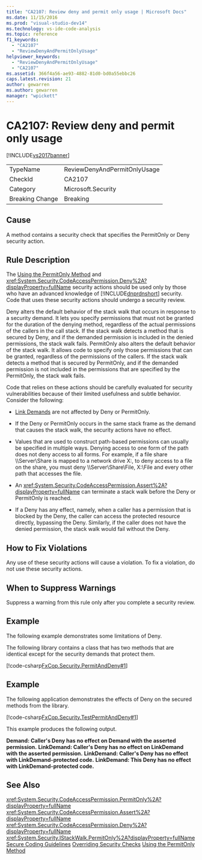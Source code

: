 ```yaml
---
title: "CA2107: Review deny and permit only usage | Microsoft Docs"
ms.date: 11/15/2016
ms.prod: "visual-studio-dev14"
ms.technology: vs-ide-code-analysis
ms.topic: reference
f1_keywords:
  - "CA2107"
  - "ReviewDenyAndPermitOnlyUsage"
helpviewer_keywords:
  - "ReviewDenyAndPermitOnlyUsage"
  - "CA2107"
ms.assetid: 366f4a56-ae93-4882-81d0-bd0a55ebbc26
caps.latest.revision: 21
author: gewarren
ms.author: gewarren
manager: "wpickett"
---
```

# CA2107: Review deny and permit only usage
[!INCLUDE[vs2017banner](../includes/vs2017banner.md)]

|||
|-|-|
|TypeName|ReviewDenyAndPermitOnlyUsage|
|CheckId|CA2107|
|Category|Microsoft.Security|
|Breaking Change|Breaking|

## Cause
 A method contains a security check that specifies the PermitOnly or Deny security action.

## Rule Description
 The [Using the PermitOnly Method](http://msdn.microsoft.com/8c7bdb7f-882f-45b7-908c-6cbaa1767649) and <xref:System.Security.CodeAccessPermission.Deny%2A?displayProperty=fullName> security actions should be used only by those who have an advanced knowledge of [!INCLUDE[dnprdnshort](../includes/dnprdnshort-md.md)] security. Code that uses these security actions should undergo a security review.

 Deny alters the default behavior of the stack walk that occurs in response to a security demand. It lets you specify permissions that must not be granted for the duration of the denying method, regardless of the actual permissions of the callers in the call stack. If the stack walk detects a method that is secured by Deny, and if the demanded permission is included in the denied permissions, the stack walk fails. PermitOnly also alters the default behavior of the stack walk. It allows code to specify only those permissions that can be granted, regardless of the permissions of the callers. If the stack walk detects a method that is secured by PermitOnly, and if the demanded permission is not included in the permissions that are specified by the PermitOnly, the stack walk fails.

 Code that relies on these actions should be carefully evaluated for security vulnerabilities because of their limited usefulness and subtle behavior. Consider the following:

- [Link Demands](http://msdn.microsoft.com/library/a33fd5f9-2de9-4653-a4f0-d9df25082c4d) are not affected by Deny or PermitOnly.

- If the Deny or PermitOnly occurs in the same stack frame as the demand that causes the stack walk, the security actions have no effect.

- Values that are used to construct path-based permissions can usually be specified in multiple ways. Denying access to one form of the path does not deny access to all forms. For example, if a file share \\\Server\Share is mapped to a network drive X:, to deny access to a file on the share, you must deny \\\Server\Share\File, X:\File and every other path that accesses the file.

- An <xref:System.Security.CodeAccessPermission.Assert%2A?displayProperty=fullName> can terminate a stack walk before the Deny or PermitOnly is reached.

- If a Deny has any effect, namely, when a caller has a permission that is blocked by the Deny, the caller can access the protected resource directly, bypassing the Deny. Similarly, if the caller does not have the denied permission, the stack walk would fail without the Deny.

## How to Fix Violations
 Any use of these security actions will cause a violation. To fix a violation, do not use these security actions.

## When to Suppress Warnings
 Suppress a warning from this rule only after you complete a security review.

## Example
 The following example demonstrates some limitations of Deny.

 The following library contains a class that has two methods that are identical except for the security demands that protect them.

 [!code-csharp[FxCop.Security.PermitAndDeny#1](../snippets/csharp/VS_Snippets_CodeAnalysis/FxCop.Security.PermitAndDeny/cs/FxCop.Security.PermitAndDeny.cs#1)]

## Example
 The following application demonstrates the effects of Deny on the secured methods from the library.

 [!code-csharp[FxCop.Security.TestPermitAndDeny#1](../snippets/csharp/VS_Snippets_CodeAnalysis/FxCop.Security.TestPermitAndDeny/cs/FxCop.Security.TestPermitAndDeny.cs#1)]

 This example produces the following output.

 **Demand: Caller's Deny has no effect on Demand with the asserted permission.**
**LinkDemand: Caller's Deny has no effect on LinkDemand with the asserted permission.**
**LinkDemand: Caller's Deny has no effect with LinkDemand-protected code.**
**LinkDemand: This Deny has no effect with LinkDemand-protected code.**
## See Also
 <xref:System.Security.CodeAccessPermission.PermitOnly%2A?displayProperty=fullName>
 <xref:System.Security.CodeAccessPermission.Assert%2A?displayProperty=fullName>
 <xref:System.Security.CodeAccessPermission.Deny%2A?displayProperty=fullName>
 <xref:System.Security.IStackWalk.PermitOnly%2A?displayProperty=fullName>
 [Secure Coding Guidelines](http://msdn.microsoft.com/library/4f882d94-262b-4494-b0a6-ba9ba1f5f177)
 [Overriding Security Checks](http://msdn.microsoft.com/4acdeff5-fc05-41bf-8505-7387cdbfca28)
 [Using the PermitOnly Method](http://msdn.microsoft.com/8c7bdb7f-882f-45b7-908c-6cbaa1767649)
